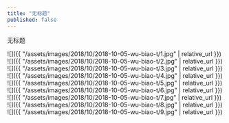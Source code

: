 ```yaml
---
title: "无标题"
published: false
---
```

无标题



![]({{ "/assets/images/2018/10/2018-10-05-wu-biao-t/1.jpg" | relative_url }})
![]({{ "/assets/images/2018/10/2018-10-05-wu-biao-t/2.jpg" | relative_url }})
![]({{ "/assets/images/2018/10/2018-10-05-wu-biao-t/3.jpg" | relative_url }})
![]({{ "/assets/images/2018/10/2018-10-05-wu-biao-t/4.jpg" | relative_url }})
![]({{ "/assets/images/2018/10/2018-10-05-wu-biao-t/5.jpg" | relative_url }})
![]({{ "/assets/images/2018/10/2018-10-05-wu-biao-t/6.jpg" | relative_url }})
![]({{ "/assets/images/2018/10/2018-10-05-wu-biao-t/7.jpg" | relative_url }})
![]({{ "/assets/images/2018/10/2018-10-05-wu-biao-t/8.jpg" | relative_url }})
![]({{ "/assets/images/2018/10/2018-10-05-wu-biao-t/9.jpg" | relative_url }})
